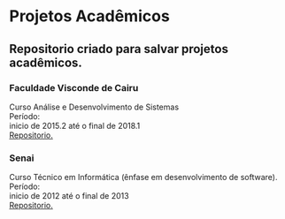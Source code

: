 # Projetos Acadêmicos

## Repositorio criado para salvar projetos acadêmicos.

### Faculdade Visconde de Cairu<br/>
Curso Análise e Desenvolvimento de Sistemas<br/>
Período:<br/> 
inicio de 2015.2 até o final de 2018.1<br/> 
[Repositorio.](https://github.com/DimitriMiranda/projetos_academicos/tree/master/faculdade_visconde_de_cairu/) 


### Senai
Curso Técnico em Informática (ênfase em desenvolvimento de software). <br/>
Período:<br/> 
inicio de 2012 até o final de 2013   
[Repositorio.](https://github.com/DimitriMiranda/projetos_academicos/tree/master/senai_curso_tecnico/) 
